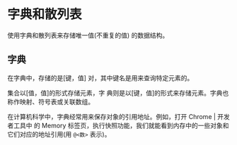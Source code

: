 # 字典和散列表

使用字典和散列表来存储唯一值(不重复的值)
的数据结构。

## 字典

在字典中，存储的是[键，值] 对，其中键名是用来查询特定元素的。

集合以[值，值]的形式存储元素，字 典则是以[键，值]的形式来存储元素。字典也称作映射、符号表或关联数组。

在计算机科学中，字典经常用来保存对象的引用地址。例如，打开 Chrome | 开发者工具中 的 Memory 标签页，执行快照功能，我们就能看到内存中的一些对象和它们对应的地址引用(用 `@<数>` 表示)。